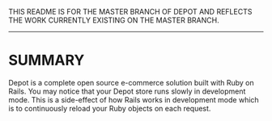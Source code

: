 THIS README IS FOR THE MASTER BRANCH OF DEPOT AND REFLECTS THE WORK CURRENTLY EXISTING ON THE MASTER BRANCH.
_____

SUMMARY
=====

Depot is a complete open source e-commerce solution built with Ruby on Rails. You may notice that your Depot store runs slowly in development mode. This is a side-effect of how Rails works in development mode which is to continuously reload your Ruby objects on each request.
